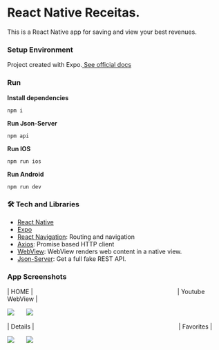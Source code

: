 # React Native Receitas.

This is a React Native app for saving and view your best revenues.

### Setup Environment

Project created with Expo.[ See official docs](https://docs.expo.dev/)

### Run

**Install dependencies**

```
npm i
```

**Run Json-Server**

```
npm api
```

**Run IOS**

```
npm run ios
```

**Run Android**

```
npm run dev
```

### 🛠 Tech and Libraries

- [React Native](https://reactnative.dev/)
- [Expo](https://expo.dev/)
- [React Navigation](https://reactnavigation.org/): Routing and navigation
- [Axios](https://github.com/axios/axios): Promise based HTTP client
- [WebView](https://reactnative.dev/docs/0.61/webview): WebView renders web content in a native view.
- [Json-Server](https://github.com/typicode/json-server): Get a full fake REST API.


### App Screenshots

|     HOME      |    &nbsp;&nbsp;&nbsp;&nbsp;&nbsp; &nbsp;&nbsp;&nbsp;&nbsp;&nbsp; &nbsp;&nbsp;&nbsp;&nbsp;&nbsp; &nbsp;&nbsp;&nbsp;&nbsp;&nbsp; &nbsp;&nbsp;&nbsp;&nbsp;&nbsp; &nbsp;&nbsp;&nbsp;&nbsp;&nbsp; &nbsp;&nbsp;&nbsp;&nbsp;&nbsp; &nbsp;&nbsp;&nbsp;&nbsp;&nbsp; &nbsp;&nbsp;&nbsp;&nbsp;&nbsp; &nbsp;&nbsp;&nbsp;&nbsp;&nbsp; &nbsp;&nbsp;&nbsp;&nbsp;&nbsp; &nbsp;&nbsp;&nbsp;&nbsp;&nbsp; &nbsp;&nbsp;&nbsp;&nbsp;&nbsp; &nbsp;&nbsp;&nbsp;&nbsp;&nbsp;   |     Youtube WebView      |

![](https://i.ibb.co/0MC392j/Home.png)  &nbsp;&nbsp;&nbsp;&nbsp;&nbsp;  ![](https://i.ibb.co/PgswLmb/Youtube.png) 

|     Details      |    &nbsp;&nbsp;&nbsp;&nbsp;&nbsp; &nbsp;&nbsp;&nbsp;&nbsp;&nbsp; &nbsp;&nbsp;&nbsp;&nbsp;&nbsp; &nbsp;&nbsp;&nbsp;&nbsp;&nbsp; &nbsp;&nbsp;&nbsp;&nbsp;&nbsp; &nbsp;&nbsp;&nbsp;&nbsp;&nbsp; &nbsp;&nbsp;&nbsp;&nbsp;&nbsp; &nbsp;&nbsp;&nbsp;&nbsp;&nbsp; &nbsp;&nbsp;&nbsp;&nbsp;&nbsp; &nbsp;&nbsp;&nbsp;&nbsp;&nbsp; &nbsp;&nbsp;&nbsp;&nbsp;&nbsp; &nbsp;&nbsp;&nbsp;&nbsp;&nbsp; &nbsp;&nbsp;&nbsp;&nbsp;&nbsp;  &nbsp;&nbsp;&nbsp;&nbsp;&nbsp; |     Favorites      |                        

![](https://i.ibb.co/nwwDTHH/Details.png)  &nbsp;&nbsp;&nbsp;&nbsp;&nbsp;  ![](https://i.ibb.co/YjD35jq/Favorites.png)    
